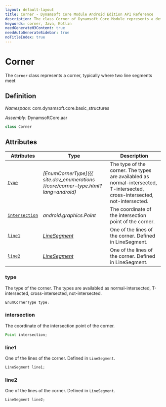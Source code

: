 ```yaml
---
layout: default-layout
title: Corner - Dynamsoft Core Module Android Edition API Reference
description: The class Corner of Dynamsoft Core Module represents a detected corner, which consists of an intersection and two lines.
keywords: corner, Java, Kotlin
needGenerateH3Content: true
needAutoGenerateSidebar: true
noTitleIndex: true
---
```


# Corner

The `Corner` class represents a corner, typically where two line segments meet

## Definition

*Namespace:* com.dynamsoft.core.basic_structures

*Assembly:* DynamsoftCore.aar

```java
class Corner
```

## Attributes

| Attributes | Type | Description |
| ---------- | ---- | ----------- |
| [`type`](#type) | *[EnumCornerType]({{ site.dcv_enumerations }}core/corner-type.html?lang=android)* | The type of the corner. The types are availabled as normal-intersected, T-intersected, cross-intersected, not-intersected. |
| [`intersection`](#intersection) | *android.graphics.Point* | The coordinate of the intersection point of the corner. |
| [`line1`](#line1) | *[LineSegment](line-segment.md)* | One of the lines of the corner. Defined in LineSegment. |
| [`line2`](#line2) | *[LineSegment](line-segment.md)* | One of the lines of the corner. Defined in LineSegment. |

### type

The type of the corner. The types are availabled as normal-intersected, T-intersected, cross-intersected, not-intersected.

```java
EnumCornerType type;
```

### intersection

The coordinate of the intersection point of the corner.

```java
Point intersection;
```

### line1

One of the lines of the corner. Defined in `LineSegment`.

```java
LineSegment line1;
```

### line2

One of the lines of the corner. Defined in `LineSegment`.

```java
LineSegment line2;
```
